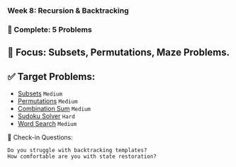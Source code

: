 ### Week 8: Recursion & Backtracking
### 📌 Complete: 5 Problems

## 🔹 Focus: Subsets, Permutations, Maze Problems.
## ✅ Target Problems:

- [Subsets](https://leetcode.com/problems/subsets/) `Medium`
- [Permutations](https://leetcode.com/problems/permutations/) `Medium`
- [Combination Sum](https://leetcode.com/problems/combination-sum/) `Medium`
- [Sudoku Solver](https://leetcode.com/problems/sudoku-solver/) `Hard`
- [Word Search](https://leetcode.com/problems/word-search/) `Medium`


📅 Check-in Questions:
```
Do you struggle with backtracking templates?
How comfortable are you with state restoration?
```